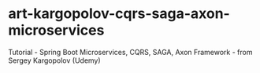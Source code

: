 # art-kargopolov-cqrs-saga-axon-microservices
Tutorial - Spring Boot Microservices, CQRS, SAGA, Axon Framework - from Sergey Kargopolov (Udemy)

        
        
              